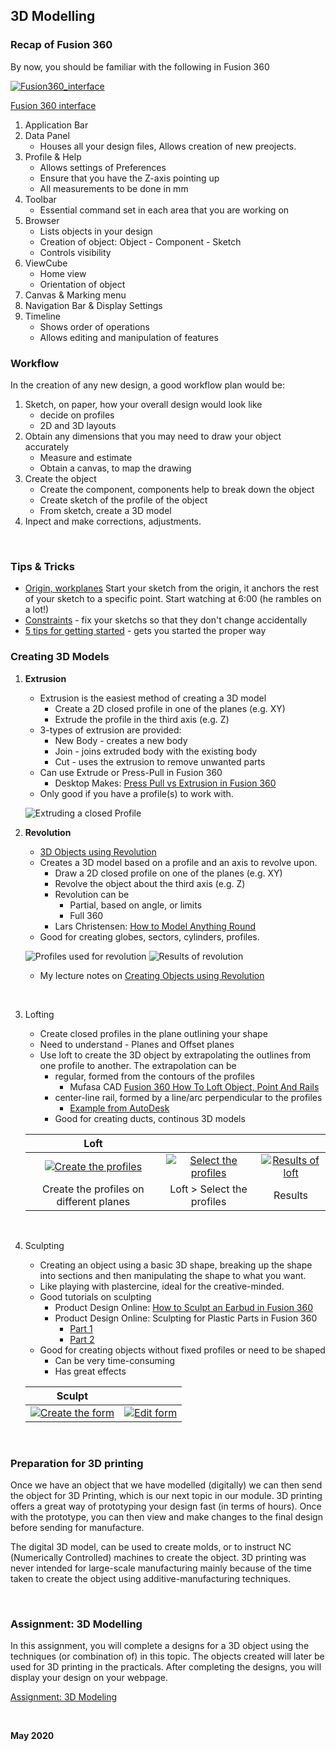 
## 3D Modelling

### Recap of Fusion 360

By now, you should be familiar with the following in Fusion 360

[![Fusion360_interface](images/0601_f260interface.jpg)](images/0601_f260interface.jpg)

[Fusion 360 interface](https://productdesignonline.com/fusion-360-tutorials/learn-the-fusion-360-user-interface/)

1. Application Bar
2. Data Panel
    * Houses all your design files, Allows creation of new preojects.
3. Profile & Help
    * Allows settings of Preferences
    * Ensure that you have the Z-axis pointing up
    * All measurements to be done in mm
4. Toolbar
    * Essential command set in each area that you are working on
5. Browser
    * Lists objects in your design
    * Creation of object: Object - Component - Sketch
    * Controls visibility
6. ViewCube
    * Home view
    * Orientation of object
7. Canvas & Marking menu
8. Navigation Bar & Display Settings
9. Timeline
    * Shows order of operations
    * Allows editing and manipulation of features

### Workflow

In the creation of any new design, a good workflow plan would be:

1.  Sketch, on paper, how your overall design would look like
    * decide on profiles
    * 2D and 3D layouts
2.  Obtain any dimensions that you may need to draw your object accurately
    * Measure and estimate
    * Obtain a canvas, to map the drawing
3.  Create the object
    * Create the component, components help to break down the object
    * Create sketch of the profile of the object
    * From sketch, create a 3D model
4.  Inpect and make corrections, adjustments.

&nbsp;

### Tips & Tricks

* [Origin, workplanes](https://youtu.be/Nlvy3rPCRwA) Start your sketch from the origin, it anchors the rest of your sketch to a specific point.  Start watching at 6:00 (he rambles on a lot!)
* [Constraints](https://youtu.be/_MpL9fPAUG4) - fix your sketchs so that they don't change accidentally
* [5 tips for getting started](https://youtu.be/ezKZIvzVGRM) - gets you started the proper way



### Creating 3D Models

1.  **Extrusion**
    * Extrusion is the easiest method of creating a 3D model
        * Create a 2D closed profile in one of the planes (e.g. XY)
        * Extrude the profile in the third axis (e.g. Z)
    + 3-types of extrusion are provided:
        * New Body - creates a new body
        * Join - joins extruded body with the existing body
        * Cut - uses the extrusion to remove unwanted parts
    + Can use Extrude or Press-Pull in Fusion 360
        * Desktop Makes: [Press Pull vs Extrusion in Fusion 360](https://youtu.be/elQ648fVpwA)
    * Only good if you have a profile(s) to work with.

    ![Extruding a closed Profile](images/0602_extrusion.jpg)

2.  **Revolution**
    * [3D Objects using Revolution](worksheets/3D_Objects_using_Revolution.pdf)
    * Creates a 3D model based on a profile and an axis to revolve upon.
        - Draw a 2D closed profile on one of the planes (e.g. XY)
        - Revolve the object about the third axis (e.g. Z)
        - Revolution can be
            + Partial, based on angle, or limits
            + Full 360
        - Lars Christensen: [How to Model Anything Round](https://youtu.be/zYMf6qncgwc)
    * Good for creating globes, sectors, cylinders, profiles.

    ![Profiles used for revolution](images/0603a_revolution.jpg)
    ![Results of revolution](images/0603b_revolution.jpg)

    * My lecture notes on [Creating Objects using Revolution](3D_Objects_using_Revolution.pdf)

&nbsp;

3.  Lofting
    * Create closed profiles in the plane outlining your shape
    * Need to understand - Planes and Offset planes
    * Use loft to create the 3D object by extrapolating the outlines from one profile to another.  The extrapolation can be
        - regular, formed from the contours of the profiles
            + Mufasa CAD [Fusion 360 How To Loft Object, Point And Rails](https://youtu.be/-Z9ioh2NfwY)
        - center-line rail, formed by a line/arc perpendicular to the profiles
            + [Example from AutoDesk](https://forums.autodesk.com/t5/fusion-360-design-validate/introduction-to-loft-using-rail-curves-in-fusion/td-p/7296238)
        - Good for creating ducts, continous 3D models

    |Loft|     |     |
    |:--------:|:----:|:----:|
    |[![Create the profiles](images/0604a_loft.jpg)](images/0604a_loft.jpg)|[![Select the profiles](images/0604b_loft.jpg)](images/0604b_loft.jpg)|[![Results of loft](images/0604c_loft.jpg)](images/0604c_loft.jpg)|
    |Create the profiles on different planes|Loft > Select the profiles| Results|


    &nbsp;

4.  Sculpting
    * Creating an object using a basic 3D shape, breaking up the shape into sections and then manipulating the shape to what you want.
    * Like playing with plastercine, ideal for the creative-minded.
    * Good tutorials on sculpting
        - Product Design Online: [How to Sculpt an Earbud in Fusion 360](https://youtu.be/dbJcnxWHneo)
        - Product Design Online: Sculpting for Plastic Parts in Fusion 360
            + [Part 1](https://youtu.be/Vrg6h5h_vWs)
            + [Part 2](https://youtu.be/FIbmiTTEo_8)
    * Good for creating objects without fixed profiles or need to be shaped
        - Can be very time-consuming
        - Has great effects

    |Sculpt|     |
    |:--------:|:----:|
    |[![Create the form](images/0605a_sculpt.jpg)](images/0605a_sculpt.jpg)|[![Edit form](images/0605b_sculpt.jpg)](images/0605b_sculpt.jpg)|

    &nbsp;

### Preparation for 3D printing

Once we have an object that we have modelled (digitally) we can then send the object for 3D Printing, which is our next topic in our module.  3D printing offers a great way of prototyping your design fast (in terms of hours).  Once with the prototype, you can then view and make changes to the final design before sending for manufacture.

The digital 3D model, can be used to create molds, or to instruct NC (Numerically Controlled) machines to create the object.  3D printing was never intended for large-scale manufacturing mainly because of the time taken to create the object using additive-manufacturing techniques.

&nbsp;

### Assignment: 3D Modelling

In this assignment, you will complete a designs for a 3D object using the techniques (or combination of) in this topic. The objects created will later be used for 3D printing in the practicals.  After completing the designs, you will display your design on your webpage.

[Assignment: 3D Modeling](as_3D_modeling.md)


&nbsp;

**May 2020**
